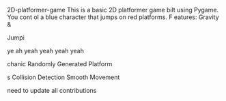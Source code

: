 



     



 2D-platformer-game
This is a basic 2D platformer game 
bilt using Pygame. You cont
ol a blue 
character that jumps on red platforms.
F
eatures: Gravity &amp;


Jumpi



ye ah yeah yeah yeah yeah



chanic Randomly Generated Platform

s Collision Detection  Smooth Movement


need  to update all contributions 



 